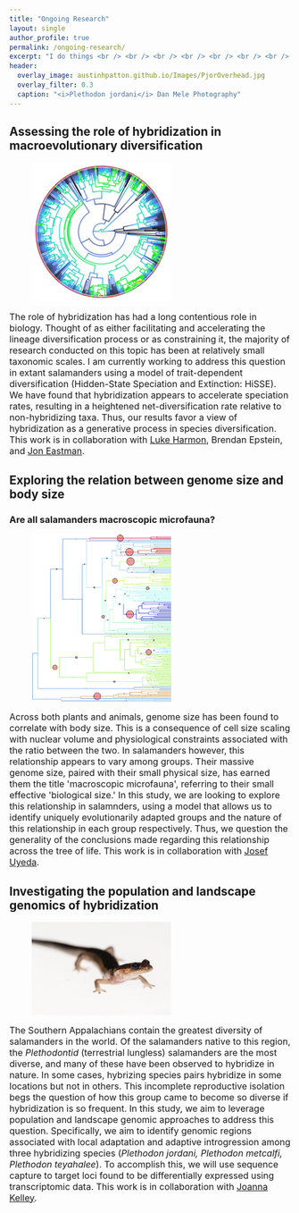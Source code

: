```yaml
---
title: "Ongoing Research"
layout: single
author_profile: true
permalink: /ongoing-research/
excerpt: "I do things <br /> <br /> <br /> <br /> <br /> <br /> <br /> <br />"
header:
  overlay_image: austinhpatton.github.io/Images/PjorOverhead.jpg
  overlay_filter: 0.3
  caption: "<i>Plethodon jordani</i> Dan Mele Photography"
---
```

<h2>Assessing the role of hybridization in macroevolutionary diversification</h2>
<figure style="width: 250px" class="wrap align-left">
<img src="/Images/HybDivers_Image.jpg">
</figure>
<font size="3"> The role of hybridization has had a long contentious role in biology. Thought of as either facilitating and accelerating the lineage diversification process or as constraining it, the majority of research conducted on this topic has been at relatively small taxonomic scales. I am currently working to address this question in extant salamanders using a model of trait-dependent diversification (Hidden-State Speciation and Extinction: HiSSE). We have found that hybridization appears to accelerate speciation rates, resulting in a heightened net-diversification rate relative to non-hybridizing taxa. Thus, our results favor a view of hybridization as a generative process in species diversification. This work is in collaboration with <u><a href="http://lukejharmon.github.io/">Luke Harmon</a></u>, Brendan Epstein, and <u><a href="https://public.wsu.edu/~storfer/eastman/pages/index.html">Jon Eastman</a></u>.</font>

<h2>Exploring the relation between genome size and body size</h2>
<h3>Are all salamanders macroscopic microfauna?</h3>
<figure style="width: 250px" class="wrap align-left">
<img src="/Images/GenomeBodySize_Image.jpg" class="inline">
</figure>
<font size="3">Across both plants and animals, genome size has been found to correlate with body size. This is a consequence of cell size scaling with nuclear volume and physiological constraints associated with the ratio between the two. In salamanders however, this relationship appears to vary among groups. Their massive genome size, paired with their small physical size, has earned them the title 'macroscopic microfauna', referring to their small effective 'biological size.' In this study, we are looking to explore this relationship in salamnders, using a model that allows us to identify uniquely evolutionarily adapted groups and the nature of this relationship in each group respectively. Thus, we question the generality of the conclusions made regarding this relationship across the tree of life. This work is in collaboration with <u><a href="http://uyedaj.github.io/">Josef Uyeda</a></u>.</font>

<h2>Investigating the population and landscape genomics of hybridization</h2>
<figure style="width: 250px" class="wrap align-left">
<img src="/Images/CompLangGenomics_Image.jpg" class="inline">
</figure>
<font size="3">The Southern Appalachians contain the greatest diversity of salamanders in the world. Of the salamanders native to this region, the <i>Plethodontid</i> (terrestrial lungless) salamanders are the most diverse, and many of these have been observed to hybridize in nature. In some cases, hybrizing species pairs hybridize in some locations but not in others. This incomplete reproductive isolation begs the question of how this group came to become so diverse if hybridization is so frequent. In this study, we aim to leverage population and landscape genomic approaches to address this question. Specifically, we aim to identify genomic regions associated with local adaptation and adaptive introgression among three hybridizing species (<i>Plethodon jordani, Plethodon metcalfi, Plethodon teyahalee</i>). To accomplish this, we will use sequence capture to target loci found to be differentially expressed using transcriptomic data. This work is in collaboration with <u><a href="https://kelleylab.wordpress.com/">Joanna Kelley</a></u>.</font>
